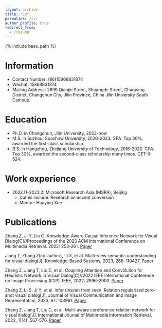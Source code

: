 ```yaml
---
layout: archive
title: "CV"
permalink: /cv/
author_profile: true
redirect_from:
  - /resume
---
```


{% include base_path %}

  
Information
======
* Contact Number: (86)15868831874
* Wechat: 15868831874
* Mailing Address: 2699 Qianjin Street, Shuangde Street, Chaoyang District, Changchun City, Jilin Province, China Jilin University South Campus.

Education
======
* Ph.D. in Changchun, Jilin University, 2023-now
* M.S. in Suzhou, Soochow University, 2020-2023. GPA: Top 30%, awarded the first-class scholarship.
* B.S. in Hangzhou, Zhejiang University of Technology, 2016-2020. GPA: Top 30%, awarded the second-class scholarship many times. CET-6: 524.



Work experience
======
* 2022.11-2023.2: Microsoft Research Asia (MSRA), Beijing
  * Duties include: Research on accent conversion
  * Mentor: Huaying Xue





Publications
======
Zhang Z, Ji Y, Liu C. Knowledge-Aware Causal Inference Network for Visual Dialog[C]//Proceedings of the 2023 ACM International Conference on Multimedia Retrieval. 2023: 253-261.  [Paper](https://dl.acm.org/doi/abs/10.1145/3591106.3592272)

Jiang T, Zhang Z(co-author), Li X, et al. Multi-view semantic understanding for visual dialog[J]. Knowledge-Based Systems, 2023, 268: 110427.  [Paper](https://www.sciencedirect.com/science/article/abs/pii/S0950705123001776)

Zhang Z, Jiang T, Liu C, et al. Coupling Attention and Convolution for Heuristic Network in Visual Dialog[C]//2022 IEEE International Conference on Image Processing (ICIP). IEEE, 2022: 2896-2900.  [Paper](https://ieeexplore.ieee.org/abstract/document/9898003)

Zhang Z, Li S, Ji Y, et al. Infer unseen from seen: Relation regularized zero-shot visual dialog[J]. Journal of Visual Communication and Image Representation, 2023, 97: 103961.  [Paper](https://www.sciencedirect.com/science/article/abs/pii/S1047320323002110)

Zhang Z, Jiang T, Liu C, et al. Multi-aware coreference relation network for visual dialog[J]. International Journal of Multimedia Information Retrieval, 2022, 11(4): 567-576.  [Paper](https://link.springer.com/article/10.1007/s13735-022-00257-2)
  


